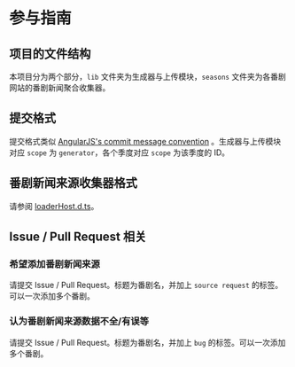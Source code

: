 # 参与指南

## 项目的文件结构

本项目分为两个部分，`lib` 文件夹为生成器与上传模块，`seasons` 文件夹为各番剧网站的番剧新闻聚合收集器。

## 提交格式

提交格式类似 [AngularJS's commit message convention](https://github.com/angular/angular.js/blob/master/DEVELOPERS.md#-git-commit-guidelines) 。生成器与上传模块对应 `scope` 为 `generator`，各个季度对应 `scope` 为该季度的 ID。

## 番剧新闻来源收集器格式

请参阅 [loaderHost.d.ts](https://github.com/XeroAlpha/BangumiNewsRss/blob/main/lib/loaderHost.d.ts)。

## Issue / Pull Request 相关

### 希望添加番剧新闻来源

请提交 Issue / Pull Request。标题为番剧名，并加上 `source request` 的标签。可以一次添加多个番剧。

### 认为番剧新闻来源数据不全/有误等

请提交 Issue / Pull Request。标题为番剧名，并加上 `bug` 的标签。可以一次添加多个番剧。